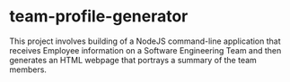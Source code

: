 # team-profile-generator
This project involves building of a NodeJS command-line application that receives Employee information on a Software Engineering Team and then generates an HTML webpage that portrays a summary of the team members.
